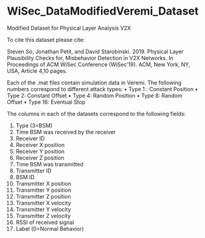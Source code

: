 # WiSec_DataModifiedVeremi_Dataset
Modified Dataset for Physical Layer Analysis V2X

To cite this dataset please cite:

Steven So, Jonathan Petit, and David Starobinski. 2019. Physical Layer Plausibility Checks for, Misbehavior Detection in V2X Networks. In Proceedings of ACM WiSec Conference (WiSec’19). ACM, New York, NY, USA, Article 4,10 pages.


Each of the .mat files contain simulation data in Veremi. 
The following numbers correspond to different attack types:
•	Type 1 : Constant Position
•	Type 2: Constant Offset
•	Type 4: Random Position
•	Type 8: Random Offset
•	Type 16: Eventual Stop

The columns in each of the datasets correspond to the following fields:
1.	Type (3=BSM)
2.	Time BSM was received by the receiver
3.	Receiver ID
4.	Receiver X position
5.	Receiver Y position
6.	Receiver Z position
7.	Time BSM was transmitted 
8.	Transmitter ID
9.	BSM ID 
10.	Transmitter X position
11.	Transmitter Y position
12.	Transmitter Z position
13.	Transmitter X velocity
14.	Transmitter Y velocity
15.	Transmitter Z velocity
16.	RSSI of received signal
17.	Label (0=Normal Behavior)
